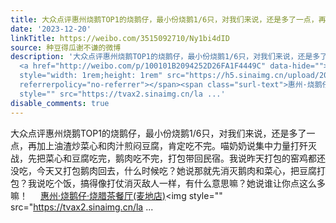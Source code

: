 ```yaml
---
title: 大众点评惠州烧鹅TOP1的烧鹅仔，最小份烧鹅1/6只，对我们来说，还是多了一点，再加上油渣炒菜心和肉汁煎闷豆腐，肯定吃不完。喵奶奶说集中力量打歼灭战，先把菜...
date: '2023-12-20'
linkTitle: https://weibo.com/3515092710/Ny1bi4dID
source: 种豆得瓜谢不谦的微博
description: '大众点评惠州烧鹅TOP1的烧鹅仔，最小份烧鹅1/6只，对我们来说，还是多了一点，再加上油渣炒菜心和肉汁煎闷豆腐，肯定吃不完。喵奶奶说集中力量打歼灭战，先把菜心和豆腐吃完，鹅肉吃不完，打包带回民宿。我说昨天打包的窑鸡都还没吃，今天又打包鹅肉回去，什么时候吃？她说那就先消灭鹅肉和菜心，把豆腐打包？我说吃个饭，搞得像打仗消灭敌人一样，有什么意思嘛？她说谁让你点这么多嘛！
  <a href="http://weibo.com/p/100101B2094252D26FA1F4449C" data-hide=""><span class="url-icon"><img
  style="width: 1rem;height: 1rem" src="https://h5.sinaimg.cn/upload/2015/09/25/3/timeline_card_small_location_default.png"
  referrerpolicy="no-referrer"></span><span class="surl-text">惠州·烧鹅仔·烧腊茶餐厅(麦地店)</span></a><img
  style="" src="https://tvax2.sinaimg.cn/la ...'
disable_comments: true
---
```

大众点评惠州烧鹅TOP1的烧鹅仔，最小份烧鹅1/6只，对我们来说，还是多了一点，再加上油渣炒菜心和肉汁煎闷豆腐，肯定吃不完。喵奶奶说集中力量打歼灭战，先把菜心和豆腐吃完，鹅肉吃不完，打包带回民宿。我说昨天打包的窑鸡都还没吃，今天又打包鹅肉回去，什么时候吃？她说那就先消灭鹅肉和菜心，把豆腐打包？我说吃个饭，搞得像打仗消灭敌人一样，有什么意思嘛？她说谁让你点这么多嘛！ <a href="http://weibo.com/p/100101B2094252D26FA1F4449C" data-hide=""><span class="url-icon"><img style="width: 1rem;height: 1rem" src="https://h5.sinaimg.cn/upload/2015/09/25/3/timeline_card_small_location_default.png" referrerpolicy="no-referrer"></span><span class="surl-text">惠州·烧鹅仔·烧腊茶餐厅(麦地店)</span></a><img style="" src="https://tvax2.sinaimg.cn/la ...